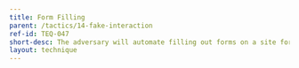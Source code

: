 ```yaml
---
title: Form Filling
parent: /tactics/14-fake-interaction
ref-id: TEQ-047
short-desc: The adversary will automate filling out forms on a site for such purposes as denial of service attacks, skewing analytics, link generation and inconveniencing of the target.
layout: technique
---
```

